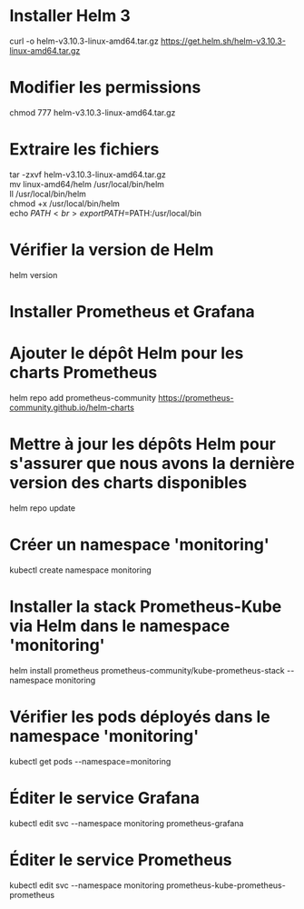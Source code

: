 # Installer Helm 3 #
curl -o helm-v3.10.3-linux-amd64.tar.gz https://get.helm.sh/helm-v3.10.3-linux-amd64.tar.gz
# Modifier les permissions
chmod 777 helm-v3.10.3-linux-amd64.tar.gz
# Extraire les fichiers
tar -zxvf helm-v3.10.3-linux-amd64.tar.gz  <br>
mv linux-amd64/helm /usr/local/bin/helm  <br>
ll /usr/local/bin/helm <br>
chmod +x /usr/local/bin/helm <br>
echo $PATH <br>
export PATH=$PATH:/usr/local/bin
# Vérifier la version de Helm
helm version
# Installer Prometheus et Grafana #
# Ajouter le dépôt Helm pour les charts Prometheus
helm repo add prometheus-community https://prometheus-community.github.io/helm-charts
# Mettre à jour les dépôts Helm pour s'assurer que nous avons la dernière version des charts disponibles
helm repo update
# Créer un namespace 'monitoring' 
kubectl create namespace monitoring
# Installer la stack Prometheus-Kube via Helm dans le namespace 'monitoring'
helm install prometheus prometheus-community/kube-prometheus-stack --namespace monitoring
# Vérifier les pods déployés dans le namespace 'monitoring'
kubectl get pods --namespace=monitoring
# Éditer le service Grafana 
kubectl edit svc --namespace monitoring prometheus-grafana
# Éditer le service Prometheus
kubectl edit svc --namespace monitoring prometheus-kube-prometheus-prometheus
